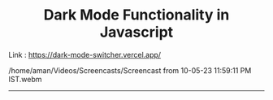 <h1 align="center">Dark Mode Functionality in Javascript</h1>

Link : https://dark-mode-switcher.vercel.app/

/home/aman/Videos/Screencasts/Screencast from 10-05-23 11:59:11 PM IST.webm

<hr>